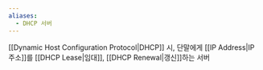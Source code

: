 ```yaml
---
aliases:
  - DHCP 서버
---
```

[[Dynamic Host Configuration Protocol|DHCP]] 시, 단말에게 [[IP Address|IP 주소]]를 [[DHCP Lease|임대]], [[DHCP Renewal|갱신]]하는 서버